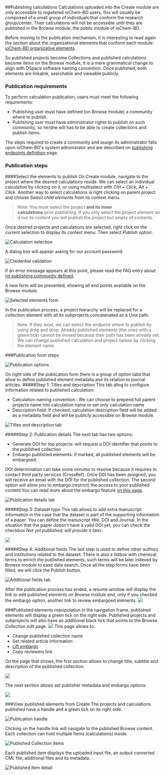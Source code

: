 ##Publishing calculations
Calculations uploaded into the Create module are only accessible to registered ioChem-BD users, this will usually be comprised of a small group of individuals that conform the research group/center. Their calculations will not be accessible until they are published in the Browse module, the public module of ioChem-BD.

Before moving to the publication mechanism, it is interesting to read again the section about the organizational elements that conform each module: [ioChem-BD organizative elements](/platform-introduction.md#modular-architecture).

So published projects become Collections and published calculations become items on the Browse module, it is a mere grammatical change to align with DSpace software naming convention. Once published, both elements are linkable, searchable and viewable publicly.

### Publication requirements
To perform calculation publication, users must meet the following requirements:
   * Publishing user must have defined (on Browse module) a community where to publish.
   * Publishing user must have administrator rights to publish on such community, so he/she will has to be able to create collections and publish items.

The steps required to create a community and assign its administrator falls upon ioChem-BD's system administator and are described on [publishing endpoints definition](/installation/publishing-endpoints-definition.md) page.

### Publication steps
####Select the elements to publish
On Create module, navigate to the project where the desired calculations reside. We can select an individual calculation by clicking on it, or using multiselect with *Ctrl + Click*, *Alt + Click*. Another way to select calculations is right clicking on parent project and choose *Select child elements* from its context menu.

> Note: You must select the project **and its inner calculations** prior publishing. If you only select the project element and not its content you will publish the project but empty of contents. `

Once desired projects and calculations are selected, right click on the current selection to display its context menu. Then select *Publish* option.

![Calculation selection](/images/CreatePublishSelection1.png)

A dialog box will appear asking for our account password:

![Credential validation](/images/CreatePublishCredentials.png)

If an error message appears at this point, please read the FAQ entry about [no publishing community defined](https://faq.iochem-bd.org/general/create-publish-error.html).

A new form will be presented, showing all end points available on the Browse module.

![Selected elements form](/images/CreatePublishSetEndpoint1.png)

In the publication process, a project hierarchy will be replaced for a *collection* element with all its subprojects concatenated as a Unix path.

> Note: If they exist, we can select the endpoint where to publish by using drag and drop. Already published elements (the ones with a green tick) cannot be moved because their path has been already set. We can change published calculation and project names by clicking the element name.

###Publication form steps

![Publication options](/images/PublicationOptions.png "wikilink")

On right side of the publication form there is a group of option tabs that allow to define published element metadata and its relation to journal articles.
#####Step 1: Titles and description
This tab allog to configure information related to published calculation:
   * Calculation naming convention : We can choose to prepend full parent projects name into calculation name or set only calculation name
   * Description field: If checked, calculation description field will be added as a metadata field and will be publicly accessible on Browse module.

![Titles and description tab](/images/PublicationOptions1.png)

#####Step 2: Publication details
The next tab has two options:
   * Generate DOI for top projects: will request a DOI identifier that points to the published collection
   * Embargo published elements: if marked, all published elements will be embargoed.

DOI determination can take some minutes to resolve because it requires to contact third party services (CrossRef). Once DOI has been assigned, you will receive an email with the DOI for the published collection.
The second option will allow you to embargo (restrict) the access to your published content.You can read more about the embargo feature [on this page](/usage/publishing-calculations/embargo.md).

![Publication details tab](/images/PublicationOptions2.png)

#####Step 3: Dataset type
This tab allows to add extra manuscript information in the case that the dataset is part of the supporting information of a paper.
You can define the manuscript title, DOI and Journal. In the situation that the paper doesn't have a valid DOI yet, you can check the checkbox *Not yet published, will provide it later*.

![](/images/PublicationOptions3.png)

#####Step 4: Additional fields
The last step is used to define other authors and institutions related to the dataset. There is also a listbox with chemical terms to enrich the published elements, such terms will be later indexed by Browse module to ease data search.
Once all the step forms have been filled, we will click the Publish button.

![Additional fields tab](/images/PublicationOptions4.png)

After the publication process has ended, a resume window will display the link to edit published elements on Browse module and, only if you checked the embargo option, another link to review embargoed elements.
![](/images/PublicationResume.png)

###Published elements manipulation
In the navigation frame, published elements will display a green tick on the right side.
Published projects and subprojects will also have an additional black tick that points to the Browse *Collection edit* page.
![](/images/EditPublishedElement.png) This page allows to:
   * Change published collection name
   * Set related article information
   * [Lift embargo](/publishing-calculations/embargo.md#lifting-the-embargo)
   * Copy reviewers link

On the  page that shows, the first section allows to change title, subtitle and description of the published collection:

![](/images/EditCollection.png)

The next section allows set publisher metadata and embargo options:

![](/images/EditCollection2.png)

###View published elements from Create
The projects and calculations published have a handle and a green tick on its right side.

![Publication handle](/images/CreatePublishHandle.png)

Clicking on the handle link will navigate to the published Browse content. Each collection can hold multiple Items (calculations) inside.

![Published Collection items](/images/BrowsePublishedElementsDetail.png)

Each published item displays the uploaded input file, an output converted CML file, additional files and its metadata.

![Published item detail](/images/BrowsePublishedElementsDetailItem.png "wikilink")
